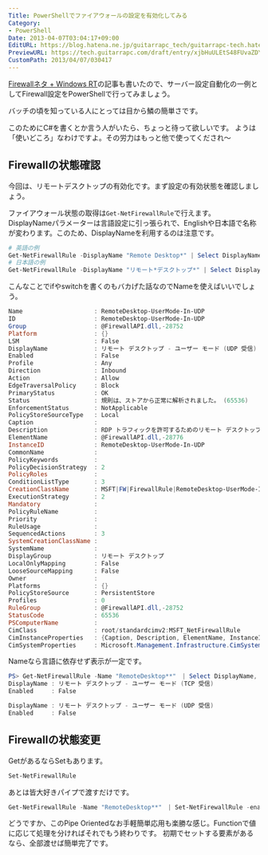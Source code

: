 ```yaml
---
Title: PowerShellでファイアウォールの設定を有効化してみる
Category:
- PowerShell
Date: 2013-04-07T03:04:17+09:00
EditURL: https://blog.hatena.ne.jp/guitarrapc_tech/guitarrapc-tech.hatenablog.com/atom/entry/6802418398340530669
PreviewURL: https://tech.guitarrapc.com/draft/entry/xjbHuULEtS48FUvaZDYdh8H3wBc
CustomPath: 2013/04/07/030417
---
```


<!--
Date: 2013-04-07T03:04:17+09:00
URL: https://tech.guitarrapc.com/entry/2013/04/07/030417
-->

[Firewallネタ + Windows RT](https://tech.guitarrapc.com/entry/2013/04/07/030423)の記事も書いたので、サーバー設定自動化の一例としてFirewall設定をPowerShellで行ってみましょう。

バッチの頃を知っている人にとっては目から鱗の簡単さです。

このためにC#を書くとか言う人がいたら、ちょっと待って欲しいです。
ようは「使いどころ」なわけですよ。その労力はもっと他で使ってくだされ～


## Firewallの状態確認

今回は、リモートデスクトップの有効化です。まず設定の有効状態を確認しましょう。

ファイアウォール状態の取得は`Get-NetFirewallRule`で行えます。
DisplayNameパラメーターは言語設定に引っ張られで、Englishや日本語で名称が変わります。このため、DisplayNameを利用するのは注意です。

```ps1
# 英語の例
Get-NetFirewallRule -DisplayName "Remote Desktop*" | Select DisplayName, Enabled
# 日本語の例
Get-NetFirewallRule -DisplayName "リモート*デスクトップ*" | Select DisplayName, Enabled
```

こんなことでifやswitchを書くのもバカげた話なのでNameを使えばいいでしょう。

```ps1
Name                    : RemoteDesktop-UserMode-In-UDP
ID                      : RemoteDesktop-UserMode-In-UDP
Group                   : @FirewallAPI.dll,-28752
Platform                : {}
LSM                     : False
DisplayName             : リモート デスクトップ - ユーザー モード (UDP 受信)
Enabled                 : False
Profile                 : Any
Direction               : Inbound
Action                  : Allow
EdgeTraversalPolicy     : Block
PrimaryStatus           : OK
Status                  : 規則は、ストアから正常に解析されました。 (65536)
EnforcementStatus       : NotApplicable
PolicyStoreSourceType   : Local
Caption                 :
Description             : RDP トラフィックを許可するためのリモート デスクトップ サービスの受信規則です。[UDP 3389]
ElementName             : @FirewallAPI.dll,-28776
InstanceID              : RemoteDesktop-UserMode-In-UDP
CommonName              :
PolicyKeywords          :
PolicyDecisionStrategy  : 2
PolicyRoles             :
ConditionListType       : 3
CreationClassName       : MSFT|FW|FirewallRule|RemoteDesktop-UserMode-In-UDP
ExecutionStrategy       : 2
Mandatory               :
PolicyRuleName          :
Priority                :
RuleUsage               :
SequencedActions        : 3
SystemCreationClassName :
SystemName              :
DisplayGroup            : リモート デスクトップ
LocalOnlyMapping        : False
LooseSourceMapping      : False
Owner                   :
Platforms               : {}
PolicyStoreSource       : PersistentStore
Profiles                : 0
RuleGroup               : @FirewallAPI.dll,-28752
StatusCode              : 65536
PSComputerName          :
CimClass                : root/standardcimv2:MSFT_NetFirewallRule
CimInstanceProperties   : {Caption, Description, ElementName, InstanceID...}
CimSystemProperties     : Microsoft.Management.Infrastructure.CimSystemProperties
```


Nameなら言語に依存せず表示が一定です。

```ps1
PS> Get-NetFirewallRule -Name "RemoteDesktop**"　| Select DisplayName, Enabled | Format-List
DisplayName : リモート デスクトップ - ユーザー モード (TCP 受信)
Enabled     : False

DisplayName : リモート デスクトップ - ユーザー モード (UDP 受信)
Enabled     : False
```

## Firewallの状態変更

GetがあるならSetもあります。

```ps1
Set-NetFirewallRule
```

あとは皆大好きパイプで渡すだけです。

```ps1
Get-NetFirewallRule -Name "RemoteDesktop**"　| Set-NetFirewallRule -enabled true
```


どうですか、このPipe Orientedなお手軽簡単応用も楽勝な感じ。Functionで値に応じて処理を分ければそれでもう終わりです。
初期でセットする要素があるなら、全部渡せば簡単完了です。
